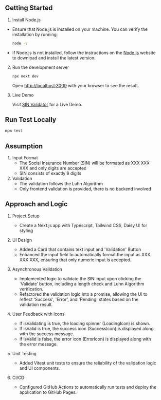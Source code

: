 ## Getting Started

1. Install Node.js

- Ensure that Node.js is installed on your machine. You can verify the installation by running:

  ```bash
  node -v
  ```

- If Node.js is not installed, follow the instructions on the [Node.js](https://nodejs.org/en) website to download and install the latest version.

2. Run the development server

   ```bash
   npx next dev
   ```

   Open [http://localhost:3000](http://localhost:3000) with your browser to see the result.

3. Live Demo

   Visit [SIN Validator](https://xia0m.github.io/sin-validator/) for a Live Demo.

## Run Test Locally

```bash
npm test
```

## Assumption

1. Input Format
   - The Social Insurance Number (SIN) will be formated as XXX XXX XXX and only digits are accepted
   - SIN consists of exactly 9 digits
2. Validation
   - The validation follows the Luhn Algorithm
   - Only frontend validation is provided, there is no backend involved

## Approach and Logic

1. Project Setup
   - Create a Next.js app with Typescript, Tailwind CSS, Daisy UI for styling
2. UI Design
   - Added a Card that contains text input and 'Validation' Button
   - Enhanced the input field to automatically format the input as XXX XXX XXX, ensuring that only numeric input is accepted.
3. Asynchronous Validation

   - Implemented logic to validate the SIN input upon clicking the 'Validate' button, including a length check and Luhn Algorithm verification.
   - Refactored the validation logic into a promise, allowing the UI to reflect 'Success', 'Error', and 'Pending' states based on the validation result.

4. User Feedback with Icons
   - If isValidating is true, the loading spinner (LoadingIcon) is shown.
   - If isValid is true, the success icon (SuccessIcon) is displayed along with the success message.
   - If isValid is false, the error icon (ErrorIcon) is displayed along with the error message.
5. Unit Testing
   - Added Vitest unit tests to ensure the reliability of the validation logic and UI components.
6. CI/CD
   - Configured GitHub Actions to automatically run tests and deploy the application to GitHub Pages.
